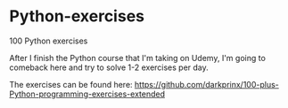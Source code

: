 # Python-exercises
100 Python exercises

After I finish the Python course that I'm taking on Udemy, I'm going to comeback here and try
to solve 1-2 exercises per day.

The exercises can be found here: 
https://github.com/darkprinx/100-plus-Python-programming-exercises-extended
